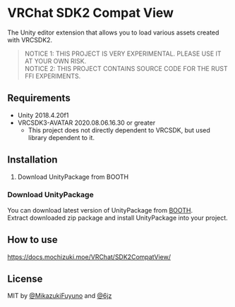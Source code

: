 # VRChat SDK2 Compat View

The Unity editor extension that allows you to load various assets created with VRCSDK2.

> NOTICE 1: THIS PROJECT IS VERY EXPERIMENTAL. PLEASE USE IT AT YOUR OWN RISK.  
> NOTICE 2: THIS PROJECT CONTAINS SOURCE CODE FOR THE RUST FFI EXPERIMENTS.

## Requirements

- Unity 2018.4.20f1
- VRCSDK3-AVATAR 2020.08.06.16.30 or greater
  - This project does not directly dependent to VRCSDK, but used library dependent to it.

## Installation

1. Download UnityPackage from BOOTH

### Download UnityPackage

You can download latest version of UnityPackage from [BOOTH](https://natsuneko.booth.pm/items/2315841).  
Extract downloaded zip package and install UnityPackage into your project.

## How to use

https://docs.mochizuki.moe/VRChat/SDK2CompatView/

## License

MIT by [@MikazukiFuyuno](https://twitter.com/MikazukiFuyuno) and [@6jz](https://twitter.com/6jz)
